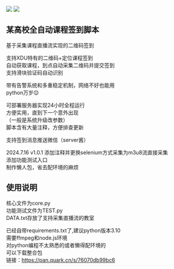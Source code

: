 ![](https://img.shields.io/badge/Python-3.10.1-blue)
![](https://img.shields.io/badge/version-1.0.1-green)
## 某高校全自动课程签到脚本
基于采集课程直播流实现的二维码签到  

支持XDU特有的二维码+定位课程签到  
自动获取课程，到点自动采集二维码并提交签到  
支持滑块验证码自动识别

带有告警系统和多重稳定机制，网络不好也能用  
python万岁😌

可部署服务器实现24小时全程运行  
方便实用，直到下一个意外出现  
（一般是系统升级改参数）  
脚本含有大量注释，方便排查更新  

支持签到消息推送微信（server酱）  
  
2024.7.16 v1.0.1
添加注释并更换selenium方式采集为m3u8流直接采集  
添加功能测试入口  
制作懒人包，省去配环境的麻烦  


## 使用说明
核心文件为core.py  
功能测试文件为TEST.py  
DATA.txt存放了支持采集直播流的教室

已经自带requirements.txt了,建议python版本3.10  
需要ffmpeg和node.js环境  
对python编程不太熟悉的或者懒得配环境的  
可以下载整合包  
链接：https://pan.quark.cn/s/76070db99bc6

